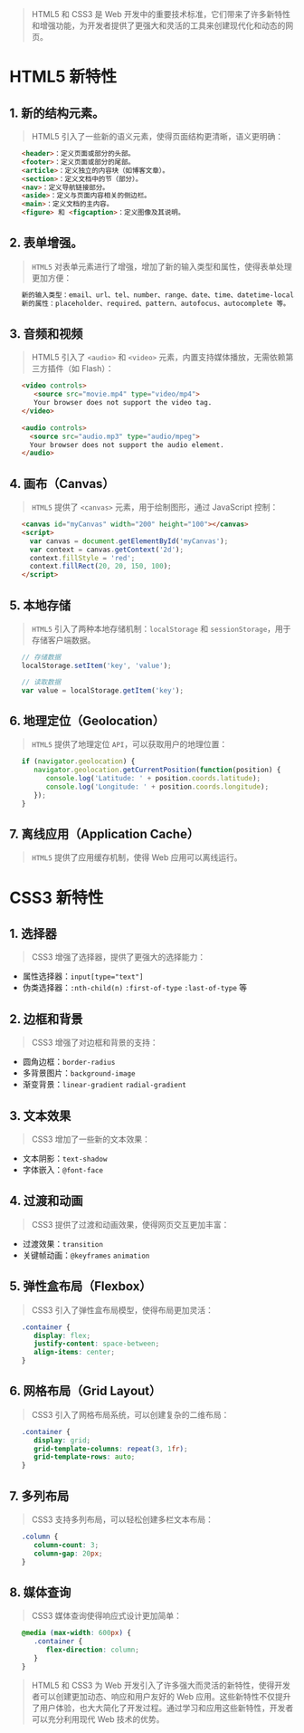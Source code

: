 > HTML5 和 CSS3 是 Web 开发中的重要技术标准，它们带来了许多新特性和增强功能，为开发者提供了更强大和灵活的工具来创建现代化和动态的网页。

# HTML5 新特性
## 1. 新的结构元素。 
> HTML5 引入了一些新的语义元素，使得页面结构更清晰，语义更明确：
``` html
   <header>：定义页面或部分的头部。
   <footer>：定义页面或部分的尾部。
   <article>：定义独立的内容块（如博客文章）。
   <section>：定义文档中的节（部分）。
   <nav>：定义导航链接部分。
   <aside>：定义与页面内容相关的侧边栏。
   <main>：定义文档的主内容。
   <figure> 和 <figcaption>：定义图像及其说明。
```

## 2. 表单增强。
> `HTML5` 对表单元素进行了增强，增加了新的输入类型和属性，使得表单处理更加方便：
``` html
   新的输入类型：email、url、tel、number、range、date、time、datetime-local、color 等。
   新的属性：placeholder、required、pattern、autofocus、autocomplete 等。
```

## 3. 音频和视频
> HTML5 引入了 `<audio>` 和 `<video>` 元素，内置支持媒体播放，无需依赖第三方插件（如 Flash）：
``` html
   <video controls>
      <source src="movie.mp4" type="video/mp4">
      Your browser does not support the video tag.
   </video>
   
   <audio controls>
     <source src="audio.mp3" type="audio/mpeg">
     Your browser does not support the audio element.
   </audio>
```

## 4. 画布（Canvas）
> `HTML5` 提供了 `<canvas>` 元素，用于绘制图形，通过 JavaScript 控制：
``` html
   <canvas id="myCanvas" width="200" height="100"></canvas>
   <script>
     var canvas = document.getElementById('myCanvas');
     var context = canvas.getContext('2d');
     context.fillStyle = 'red';
     context.fillRect(20, 20, 150, 100);
   </script>
```
## 5. 本地存储
> `HTML5` 引入了两种本地存储机制：`localStorage` 和 `sessionStorage`，用于存储客户端数据。
``` js
   // 存储数据
   localStorage.setItem('key', 'value');

   // 读取数据
   var value = localStorage.getItem('key');
```

## 6. 地理定位（Geolocation）
> `HTML5` 提供了地理定位 `API`，可以获取用户的地理位置：
``` js
   if (navigator.geolocation) {
      navigator.geolocation.getCurrentPosition(function(position) {
         console.log('Latitude: ' + position.coords.latitude);
         console.log('Longitude: ' + position.coords.longitude);
      });
   }
```

## 7. 离线应用（Application Cache）
> `HTML5` 提供了应用缓存机制，使得 Web 应用可以离线运行。

# CSS3 新特性
## 1. 选择器
> CSS3 增强了选择器，提供了更强大的选择能力：
* 属性选择器：`input[type="text"]`
* 伪类选择器：`:nth-child(n)` `:first-of-type` `:last-of-type` 等

## 2. 边框和背景
> CSS3 增强了对边框和背景的支持：
* 圆角边框：`border-radius`
* 多背景图片：`background-image`
* 渐变背景：`linear-gradient` `radial-gradient`

## 3. 文本效果
> CSS3 增加了一些新的文本效果：
* 文本阴影：`text-shadow`
* 字体嵌入：`@font-face`

## 4. 过渡和动画
> CSS3 提供了过渡和动画效果，使得网页交互更加丰富：
* 过渡效果：`transition`
* 关键帧动画：`@keyframes` `animation`

## 5. 弹性盒布局（Flexbox）
> CSS3 引入了弹性盒布局模型，使得布局更加灵活：
```css
   .container {
      display: flex;
      justify-content: space-between;
      align-items: center;
   }
```

## 6. 网格布局（Grid Layout）
> CSS3 引入了网格布局系统，可以创建复杂的二维布局：
```css
   .container {
      display: grid;
      grid-template-columns: repeat(3, 1fr);
      grid-template-rows: auto;
   }
```

## 7. 多列布局
> CSS3 支持多列布局，可以轻松创建多栏文本布局：
```css
   .column {
      column-count: 3;
      column-gap: 20px;
   }
```

## 8. 媒体查询
> CSS3 媒体查询使得响应式设计更加简单：
```css
   @media (max-width: 600px) {
      .container {
         flex-direction: column;
      }
   }
```

> HTML5 和 CSS3 为 Web 开发引入了许多强大而灵活的新特性，使得开发者可以创建更加动态、响应和用户友好的 Web 应用。这些新特性不仅提升了用户体验，也大大简化了开发过程。通过学习和应用这些新特性，开发者可以充分利用现代 Web 技术的优势。
